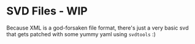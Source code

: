 # SVD Files - WIP

Because XML is a god-forsaken file format, there's just a very basic svd that gets patched with some yummy yaml using `svdtools` :)
